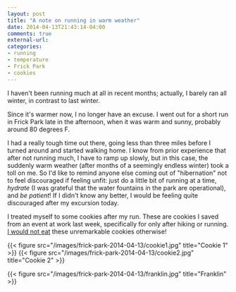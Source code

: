 ```yaml
---
layout: post
title: "A note on running in warm weather"
date: 2014-04-13T21:43:14-04:00
comments: true
external-url: 
categories: 
- running
- temperature
- Frick Park
- cookies
---
```

I haven't been running much at all in recent months; actually, I barely ran all winter, in contrast to last winter.

Since it's warmer now, I no longer have an excuse. I went out for a short run in Frick Park late in the afternoon, when it was warm and sunny, probably around 80 degrees F.

I had a really tough time out there, going less than three miles before I turned around and started walking home. I know from prior experience that after not running much, I have to ramp up slowly, but in this case, the suddenly warm weather (after months of a seemingly endless winter) took a toll on me. So I'd like to remind anyone else coming out of "hibernation" not to feel discouraged if feeling unfit: just do a little bit of running at a time, *hydrate* (I was grateful that the water fountains in the park are operational), and *be patient*! If I didn't know any better, I would be feeling quite discouraged after my excursion today.

I treated myself to some cookies after my run. These are cookies I saved from an event at work last week, specifically for only after hiking or running. [I would not eat](/blog/2014/01/16/a-system-for-quitting-eating-cookies/) these unremarkable cookies otherwise!

{{< figure src="/images/frick-park-2014-04-13/cookie1.jpg" title="Cookie 1" >}}
{{< figure src="/images/frick-park-2014-04-13/cookie2.jpg" title="Cookie 2" >}}

{{< figure src="/images/frick-park-2014-04-13/franklin.jpg" title="Franklin" >}}
